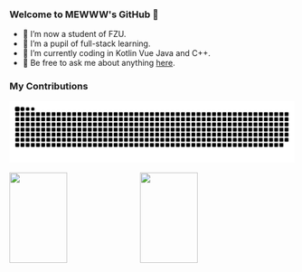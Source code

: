 ### Welcome to MEWWW's GitHub 👋
- 🔭 I’m now a student of FZU.
- 🌱 I’m a pupil of full-stack learning. 
- 🤔 I’m currently coding in Kotlin Vue Java and C++.
- 💬 Be free to ask me about anything [here](https://github.com/ROBINRUGAN/ROBINRUGAN/issues).
### My Contributions
![](https://raw.githubusercontent.com/ROBINRUGAN/ROBINRUGAN/main/assets/github-contribution-grid-snake.svg)
<div>
  <img width="45%" height="160rem" src="https://github-readme-stats.vercel.app/api?username=ROBINRUGAN&show_icons=true&hide_border=true&hide_title=true">
  <img width="45%" height="160rem" src="https://github-readme-stats.vercel.app/api/top-langs/?username=ROBINRUGAN&hide_border=true&layout=compact&hide_title=true">
<div/>
